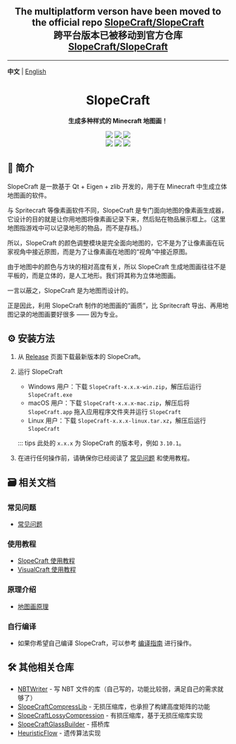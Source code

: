 <h2 align="center">
  The multiplatform verson have been moved to the official repo <a href="https://github.com/SlopeCraft/SlopeCraft">SlopeCraft/SlopeCraft</a>
  <br/>
  跨平台版本已被移动到官方仓库 <a href="https://github.com/SlopeCraft/SlopeCraft">SlopeCraft/SlopeCraft</a>
</h2>

------

**中文** | [English](README-en.md) <!-- lang -->

<h1 align="center">SlopeCraft</h1>

<p align="center">
  <b>生成多种样式的 Minecraft 地图画！</b>
</p>

<p align="center">
    <img src="https://img.shields.io/badge/Minecraft-1.12~1.19-green?style=for-the-badge" />
    <a href="LICENSE">
        <img src="https://img.shields.io/badge/License-GPL--3.0-important?style=for-the-badge" />
    </a>
    <a href="https://github.com/SlopeCraft/Slopecraft/releases/latest">
        <img src="https://img.shields.io/github/v/release/SlopeCraft/SlopeCraft?style=for-the-badge" />
    </a>
    <br />
    <img src="https://img.shields.io/badge/C%2B%2B-17-blue?style=for-the-badge" />
    <img src="https://img.shields.io/badge/Qt-v6.1.0-brightgreen?style=for-the-badge" />
    <img src="https://img.shields.io/badge/Eigen-v3.4.0-yellowgreen?style=for-the-badge" />
</p>

## 📖 简介

SlopeCraft 是一款基于 Qt + Eigen + zlib 开发的，用于在 Minecraft 中生成立体地图画的软件。

与 Spritecraft 等像素画软件不同，SlopeCraft 是专门面向地图的像素画生成器，它设计的目的就是让你用地图将像素画记录下来，然后贴在物品展示框上。（这里地图指游戏中可以记录地形的物品，而不是存档。）

所以，SlopeCraft 的颜色调整模块是完全面向地图的，它不是为了让像素画在玩家视角中接近原图，而是为了让像素画在地图的“视角”中接近原图。

由于地图中的颜色与方块的相对高度有关，所以 SlopeCraft 生成地图画往往不是平板的，而是立体的，是人工地形。我们将其称为立体地图画。

一言以蔽之，SlopeCraft 是为地图而设计的。

正是因此，利用 SlopeCraft 制作的地图画的“画质”，比 Spritecraft 导出、再用地图记录的地图画要好很多 —— 因为专业。

## ⚙️ 安装方法

1. 从 [Release](https://github.com/SlopeCraft/SlopeCraft/releases/latest) 页面下载最新版本的 SlopeCraft。

2. 运行 SlopeCraft
   - Windows 用户：下载 `SlopeCraft-x.x.x-win.zip`，解压后运行 `SlopeCraft.exe`
   - macOS 用户：下载 `SlopeCraft-x.x.x-mac.zip`，解压后将 `SlopeCraft.app` 拖入应用程序文件夹并运行 `SlopeCraft`
   - Linux 用户：下载 `SlopeCraft-x.x.x-linux.tar.xz`，解压后运行 `SlopeCraft`

    ::: tips
        此处的 `x.x.x` 为 SlopeCraft 的版本号，例如 `3.10.1`。

3. 在进行任何操作前，请确保你已经阅读了 [常见问题](https://slopecraft.readthedocs.io/faq/) 和使用教程。

## 🗃️ 相关文档

### 常见问题

- [常见问题](https://slopecraft.readthedocs.io/faq/)

### 使用教程

- [SlopeCraft 使用教程](https://slopecraft.readthedocs.io/SlopeCraft-tutorial/)
- [VisualCraft 使用教程](https://slopecraft.readthedocs.io/VisualCraft-tutorial/)

### 原理介绍

- [地图画原理](https://slopecraft.readthedocs.io/principles-introduction/)

### 自行编译

- 如果你希望自己编译 SlopeCraft，可以参考 [编译指南](https://slopecraft.readthedocs.io/compilation-guide/) 进行操作。

## 🛠️ 其他相关仓库

- [NBTWriter](https://github.com/ToKiNoBug/NBTWriter-of-Toki) - 写 NBT 文件的库（自己写的，功能比较弱，满足自己的需求就够了）
- [SlopeCraftCompressLib](https://github.com/ToKiNoBug/SlopeCraftCompressLib) - 无损压缩库，也承担了构建高度矩阵的功能
- [SlopeCraftLossyCompression](https://github.com/ToKiNoBug/SlopeCraftLossyCompression) - 有损压缩库，基于无损压缩库实现
- [SlopeCraftGlassBuilder](https://github.com/ToKiNoBug/SlopeCraftGlassBuilder) - 搭桥库
- [HeuristicFlow](https://github.com/TokiNoBug/HeuristicFlow) - 遗传算法实现
